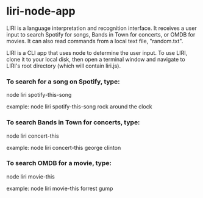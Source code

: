 # liri-node-app

LIRI is a language interpretation and recognition interface. It receives a user input to search Spotify for songs, Bands in Town for concerts, or OMDB for movies. It can also read commands from a local text file, "random.txt".

LIRI is a CLI app that uses node to determine the user input. To use LIRI, clone it to your local disk, then open a terminal window and navigate to LIRI's root directory (which will contain liri.js).

<h3>To search for a song on Spotify, type:</h3>
node liri spotify-this-song <name of song>

example:
node liri spotify-this-song rock around the clock

<h3> To search Bands in Town for concerts, type: </h3>
node liri concert-this <name of band>

example:
node liri concert-this george clinton

<h3>To search OMDB for a movie, type:</h3>
node liri movie-this <name of film>
 
example:
node liri movie-this forrest gump






